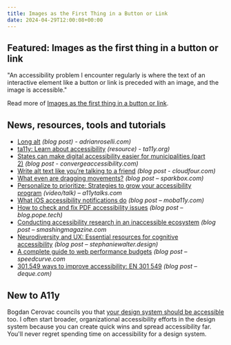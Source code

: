 ```yaml
---
title: Images as the First Thing in a Button or Link
date: 2024-04-29T12:00:08+00:00
---
```


## Featured: Images as the first thing in a button or link

"An accessibility problem I encounter regularly is where the text of an interactive element like a button or link is preceded with an image, and the image is accessible."

Read more of [Images as the first thing in a button or link](https://www.tempertemper.net/blog/images-as-the-first-thing-in-a-button-or-link).

## News, resources, tools and tutorials

- [Long alt](https://adrianroselli.com/2024/04/long-alt.html) *(blog post) - adrianroselli.com)*
- [ta11y: Learn about accessibility](https://www.ta11y.org/learning) *(resource) - ta11y.org)*
- [States can make digital accessibility easier for municipalities (part 2)](https://convergeaccessibility.com/2024/04/22/municipalities_introduction-part2/) *(blog post - convergeaccessibility.com)*
- [Write alt text like you’re talking to a friend](https://cloudfour.com/thinks/write-alt-text-like-youre-talking-to-a-friend/) *(blog post - cloudfour.com)*
- [What even are dragging movements?](https://sparkbox.com/foundry/understanding_implementing_wcag_dragging_movements_accessibility) *(blog post – sparkbox.com)*
- [Personalize to prioritize: Strategies to grow your accessibility program](https://a11ytalks.com/posts/2024-apr) *(video/talk) – a11ytalks.com*
- [What iOS accessibility notifications do](https://moba11y.com/blog/what-ios-accessibility-notifications-do/) *(blog post – moba11y.com)*
- [How to check and fix PDF accessibility issues](https://blog.pope.tech/2024/04/25/how-to-check-and-fix-pdf-accessibility-issues/) *(blog post – blog.pope.tech)*
- [Conducting accessibility research in an inaccessible ecosystem](https://www.smashingmagazine.com/2024/04/conducting-accessibility-research-inaccessible-ecosystem/) *(blog post – smashingmagazine.com*
- [Neurodiversity and UX: Essential resources for cognitive accessibility](https://stephaniewalter.design/blog/neurodiversity-and-ux-essential-resources-for-cognitive-accessibility/) *(blog post – stephaniewalter.design)*
- [A complete guide to web performance budgets](https://www.speedcurve.com/blog/performance-budgets/) *(blog post – speedcurve.com*
- [301,549 ways to improve accessibility: EN 301 549](https://www.deque.com/blog/301549-improve-accessibility/) *(blog post – deque.com)*

## New to A11y

Bogdan Cerovac councils you that [your design system should be accessible](https://cerovac.com/a11y/2024/04/make-sure-that-your-design-system-is-accessible/) too. I often start broader, organizational accessibility efforts in the design system because you can create quick wins and spread accessibility far. You'll never regret spending time on accessibility for a design system.

